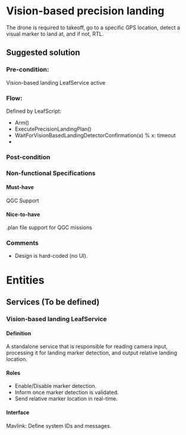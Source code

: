# Vision-based precision landing
The drone is required to takeoff, go to a specific GPS location, detect a visual marker to land at, and if not, RTL.

## Suggested solution
### Pre-condition: 
Vision-based landing LeafService active

### Flow:
Defined by LeafScript:
- Arm()
- ExecutePrecisionLandingPlan()
- WaitForVisionBasedLandingDetectorConfirmation(x) % x: timeout
- 


### Post-condition

### Non-functional Specifications
#### Must-have
QGC Support

#### Nice-to-have
.plan file support for QGC missions

### Comments
- Design is hard-coded (no UI).


# Entities
## Services (To be defined)
### Vision-based landing LeafService
#### Definition
A standalone service that is responsible for reading camera input, processing it for landing marker detection, and output relative landing location.

#### Roles
- Enable/Disable marker detection.
- Inform once marker detection is validated.
- Send relative marker location in real-time.

#### Interface
Mavlink: Define system IDs and messages.